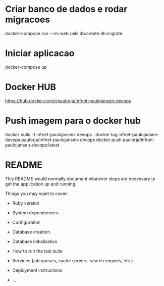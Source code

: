 # Criar banco de dados e rodar migracoes
docker-compose run --rm web rails db:create db:migrate

# Iniciar aplicacao
docker-compose up

# Docker HUB
https://hub.docker.com/r/paulorja/infnet-paulojansen-devops

# Push imagem para o docker hub
docker build -t infnet-paulojansen-devops .
docker tag infnet-paulojansen-devops paulorja/infnet-paulojansen-devops
docker push paulorja/infnet-paulojansen-devops:latest

# README

This README would normally document whatever steps are necessary to get the
application up and running.

Things you may want to cover:

* Ruby version

* System dependencies

* Configuration

* Database creation

* Database initialization

* How to run the test suite

* Services (job queues, cache servers, search engines, etc.)

* Deployment instructions

* ...
